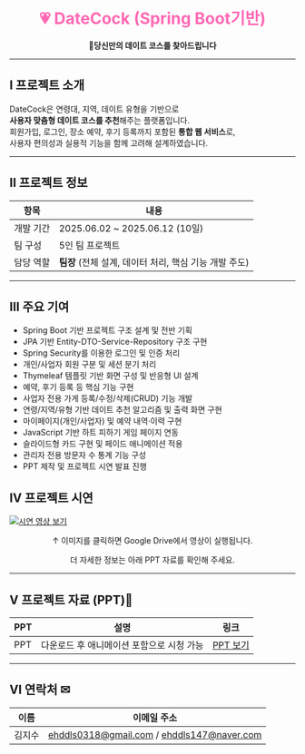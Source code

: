 <h1 align="center" style="color:#ff69b4">💗 DateCock (Spring Boot기반)</h1>
<p align="center"><strong>🌸당신만의 데이트 코스를 찾아드립니다</strong></p>

---

## Ⅰ 프로젝트 소개

DateCock은 연령대, 지역, 데이트 유형을 기반으로  
**사용자 맞춤형 데이트 코스를 추천**해주는 플랫폼입니다.  
회원가입, 로그인, 장소 예약, 후기 등록까지 포함된 **통합 웹 서비스**로,  
사용자 편의성과 실용적 기능을 함께 고려해 설계하였습니다.

---

## Ⅱ 프로젝트 정보

| 항목         | 내용                                                  |
|--------------|-------------------------------------------------------|
| 개발 기간     | 2025.06.02 ~ 2025.06.12 (10일)                         |
| 팀 구성       | 5인 팀 프로젝트                                       |
| 담당 역할     | **팀장** (전체 설계, 데이터 처리, 핵심 기능 개발 주도)    |

---

## Ⅲ 주요 기여

- Spring Boot 기반 프로젝트 구조 설계 및 전반 기획
- JPA 기반 Entity-DTO-Service-Repository 구조 구현
- Spring Security를 이용한 로그인 및 인증 처리
- 개인/사업자 회원 구분 및 세션 분기 처리
- Thymeleaf 템플릿 기반 화면 구성 및 반응형 UI 설계
- 예약, 후기 등록 등 핵심 기능 구현
- 사업자 전용 가게 등록/수정/삭제(CRUD) 기능 개발
- 연령/지역/유형 기반 데이트 추천 알고리즘 및 출력 화면 구현
- 마이페이지(개인/사업자) 및 예약 내역·이력 구현
- JavaScript 기반 하트 피하기 게임 페이지 연동
- 슬라이드형 카드 구현 및 페이드 애니메이션 적용
- 관리자 전용 방문자 수 통계 기능 구성
- PPT 제작 및 프로젝트 시연 발표 진행


## Ⅳ 프로젝트 시연

[![시연 영상 보기](https://github.com/user-attachments/assets/9ea93b32-61f9-4d68-b613-1f39a147d33e)](https://drive.google.com/file/d/1q8t6X3UdNsFdWciBhmv8sGW_iLD7Po-r/view?usp=sharing)

<p align="center">↑ 이미지를 클릭하면 Google Drive에서 영상이 실행됩니다.</p>
<p align ="center"> 더 자세한 정보는 아래 PPT 자료를 확인해 주세요.</p>

---

## Ⅴ 프로젝트 자료 (PPT)📂

| PPT     | 설명                                        | 링크 |
|----------|---------------------------------------------|------|
| PPT  | 다운로드 후 애니메이션 포함으로 시청 가능   | [PPT 보기](https://docs.google.com/presentation/d/1Vfh_r-XZ9g5CW3VGeLEwyug3bAsswr1K/edit?usp=sharing&ouid=116873576163210222054&rtpof=true&sd=true) |

---

## Ⅵ 연락처 ✉

| 이름   | 이메일 주소                                    |
|--------|------------------------------------------------|
| 김지수 | ehddls0318@gmail.com / ehddls147@naver.com     |
